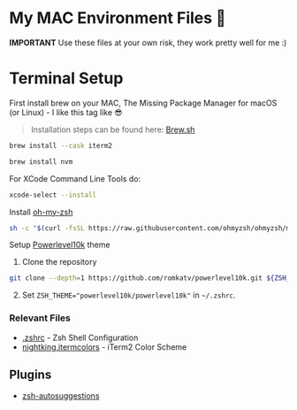 # My MAC Environment Files 🚀

**IMPORTANT** Use these files at your own risk, they work pretty well for me :)

# Terminal Setup

First install brew on your MAC, The Missing Package Manager for macOS (or Linux) - I like this tag like 😎

> Installation steps can be found here: [Brew.sh](https://brew.sh/)

```bash
brew install --cask iterm2
```

```bash
brew install nvm
```

For XCode Command Line Tools do:

```bash
xcode-select --install
```

Install [oh-my-zsh](https://ohmyz.sh/)

```bash
sh -c "$(curl -fsSL https://raw.githubusercontent.com/ohmyzsh/ohmyzsh/master/tools/install.sh)"
```

Setup [Powerlevel10k](https://github.com/romkatv/powerlevel10k#oh-my-zsh) theme

1. Clone the repository

```bash
git clone --depth=1 https://github.com/romkatv/powerlevel10k.git ${ZSH_CUSTOM:-$HOME/.oh-my-zsh/custom}/themes/powerlevel10k
```

2. Set `ZSH_THEME="powerlevel10k/powerlevel10k"` in `~/.zshrc`.

### Relevant Files

- [.zshrc](.zshrc) - Zsh Shell Configuration
- [nightking.itermcolors](nightking.itermcolors) - iTerm2 Color Scheme

## Plugins

- [zsh-autosuggestions](https://github.com/zsh-users/zsh-autosuggestions/blob/master/INSTALL.md#oh-my-zsh)

